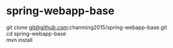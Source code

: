 # spring-webapp-base
git clone git@github.com:chanming2015/spring-webapp-base.git  
cd spring-webapp-base  
mvn install  
